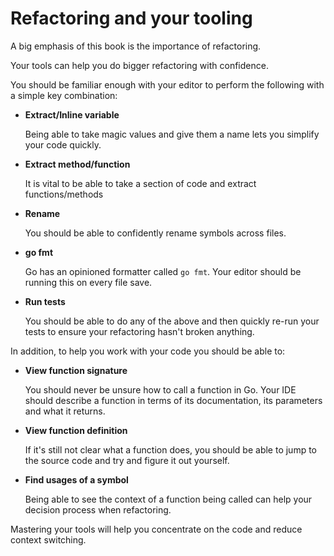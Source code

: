 # Refactoring and your tooling

A big emphasis of this book is the importance of refactoring.

Your tools can help you do bigger refactoring with confidence.

You should be familiar enough with your editor to perform the following with a simple key combination:

* **Extract/Inline variable**

    Being able to take magic values and give them a name lets you simplify your code quickly.

* **Extract method/function**

    It is vital to be able to take a section of code and extract functions/methods

* **Rename**

    You should be able to confidently rename symbols across files.

* **go fmt**

    Go has an opinioned formatter called `go fmt`. Your editor should be running this on every file save.

* **Run tests**

    You should be able to do any of the above and then quickly re-run your tests to ensure your refactoring
    hasn't broken anything.

In addition, to help you work with your code you should be able to:

* **View function signature**

    You should never be unsure how to call a function in Go.
    Your IDE should describe a function in terms of its documentation, its parameters and what it returns.

* **View function definition**

    If it's still not clear what a function does, you should be able to jump to the source code and try and figure it out yourself.

* **Find usages of a symbol**

    Being able to see the context of a function being called can help your decision process when refactoring.

Mastering your tools will help you concentrate on the code and reduce context switching.
